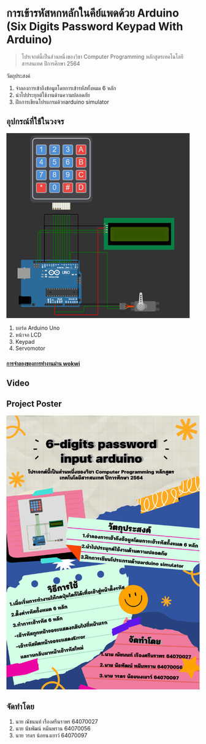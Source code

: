 # การเข้ารหัสหกหลักในคีย์แพดด้วย Arduino <br />(Six Digits Password Keypad With Arduino)
>โปรเจกต์นี้เป็นส่วนหนึ่งของวิชา Computer Programming หลักสูตรเทคโนโลยีสารสนเทศ ปีการศึกษา 2564

วัตถุประสงค์
1.   จำลองการเข้าถึงข้อมูลโดยการเข้ารหัสทั้งหมด 6 หลัก 
2.   นำไปประยุกต์ใช้งานด้านความปลอดภัย
3.   ฝึกการเขียนโปรแกรมด้วยarduino simulator 
## อุปกรณ์ที่ใช้ในวงจร

![circuits_boverview](overview.PNG)
1. บอร์ด Arduino Uno
2. หน้าจอ LCD
3. Keypad
4. Servomotor<br/>
###
[**การจำลองของการทำงานผ่าน wokwi**](https://wokwi.com/projects/331188136017134163)
## Video
## Project Poster
![poster](poster.png)
## จัดทำโดย
1.   นาย ณัชนนท์ เรืองศรีนราพร 64070027
2.   นาย นัธพัฒน์ หมีนพราน 64070056
3.   นาย วรดร น้อยนงเยาว์ 64070097 

